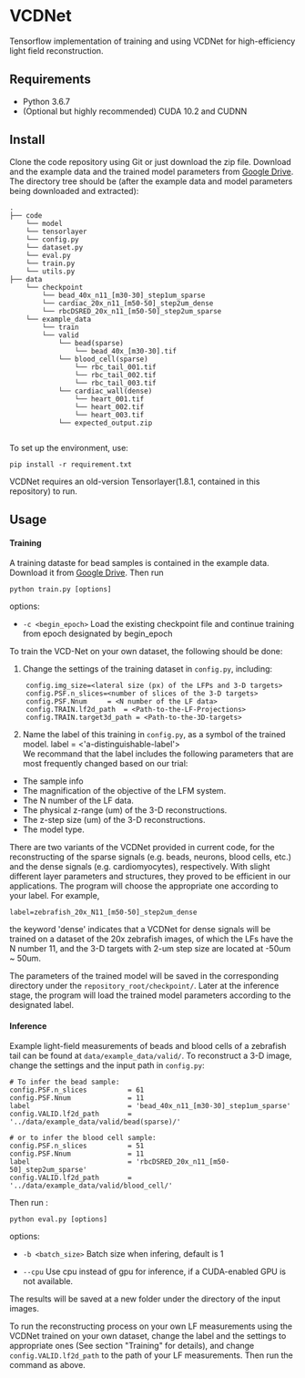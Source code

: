 # VCDNet

Tensorflow implementation of training and using VCDNet for high-efficiency light field reconstruction. 

## Requirements

* Python 3.6.7
* (Optional but highly recommended) CUDA 10.2 and CUDNN 

## Install

Clone the code repository using Git or just download the zip file. Download and the example data and the trained model parameters from [Google Drive](https://drive.google.com/file/d/1oN83xto69ouzjqEOXaQWFJQG7AreZH5f/view?usp=sharing). The directory tree should be (after the example data and model parameters being downloaded and extracted): 
```    
.
├── code
    └── model
    └── tensorlayer
    └── config.py
    └── dataset.py
    └── eval.py
    └── train.py
    └── utils.py
├── data
    └── checkpoint
        └── bead_40x_n11_[m30-30]_step1um_sparse
        └── cardiac_20x_n11_[m50-50]_step2um_dense
        └── rbcDSRED_20x_n11_[m50-50]_step2um_sparse
    └── example_data
        └── train
        └── valid
            └── bead(sparse)
                └── bead_40x_[m30-30].tif
            └── blood_cell(sparse)
                └── rbc_tail_001.tif
                └── rbc_tail_002.tif
                └── rbc_tail_003.tif
            └── cardiac_wall(dense)
                └── heart_001.tif
                └── heart_002.tif
                └── heart_003.tif
            └── expected_output.zip
        
```

To set up the environment, use:
```
pip install -r requirement.txt
```
VCDNet requires an old-version Tensorlayer(1.8.1, contained in this repository) to run.

## Usage

#### Training 

A training dataste for bead samples is contained in the example data. Download it from [Google Drive](https://drive.google.com/file/d/1oN83xto69ouzjqEOXaQWFJQG7AreZH5f/view?usp=sharing).
Then run

```
python train.py [options]
```
options:

* `-c <begin_epoch>`   Load the existing checkpoint file and continue training from epoch designated by begin_epoch   

To train the VCD-Net on your own dataset, the following should be done:
1. Change the settings of the training dataset in `config.py`, including:
```
    config.img_size=<lateral size (px) of the LFPs and 3-D targets>
    config.PSF.n_slices=<number of slices of the 3-D targets>                                                            
    config.PSF.Nnum     = <N number of the LF data>
    config.TRAIN.lf2d_path  = <Path-to-the-LF-Projections>     
    config.TRAIN.target3d_path = <Path-to-the-3D-targets>   
```
2. Name the label of this training in `config.py`, as a symbol of the trained model.
    label =  <'a-distinguishable-label'>   
We recommand that the label includes the following parameters that are most frequently changed based on our trial:
* The sample info  
* The magnification of the objective of the LFM system.
* The N number of the LF data.
* The physical z-range (um) of the 3-D reconstructions.
* The z-step size (um) of the 3-D reconstructions.
* The model type.

There are two variants of the VCDNet provided in current code, for the reconstructing of the sparse signals (e.g. beads, neurons, blood cells, etc.) and the dense signals (e.g. cardiomyocytes), respectively. With slight different layer parameters and structures, they proved to be efficient in our applications. The program will choose the appropriate one according to your label. 
For example,
 ```
 label=zebrafish_20x_N11_[m50-50]_step2um_dense
 ``` 
 the keyword 'dense' indicates that a VCDNet for dense signals will be trained on a dataset of the 20x zebrafish images, of which the LFs have the N number 11, and the 3-D targets with 2-um step size are located at -50um ~ 50um.  

The parameters of the trained model will be saved in the corresponding directory under the `repository_root/checkpoint/`. Later at the inference stage, the program will load the trained model parameters according to the designated label.

#### Inference

Example light-field measurements of beads and blood cells of a zebrafish tail can be found at `data/example_data/valid/`. To reconstruct a 3-D image, 
change the settings and the input path in `config.py`:

```
# To infer the bead sample:
config.PSF.n_slices          = 61
config.PSF.Nnum              = 11
label                        = 'bead_40x_n11_[m30-30]_step1um_sparse' 
config.VALID.lf2d_path       = '../data/example_data/valid/bead(sparse)/'  

# or to infer the blood cell sample:
config.PSF.n_slices          = 51
config.PSF.Nnum              = 11
label                        = 'rbcDSRED_20x_n11_[m50-50]_step2um_sparse' 
config.VALID.lf2d_path       = '../data/example_data/valid/blood_cell/'  
```

Then run :
```
python eval.py [options]
```

options: 

* `-b <batch_size>`  Batch size when infering, default is 1

*  `--cpu`           Use cpu instead of gpu for inference, if a CUDA-enabled GPU is not available. 

The results will be saved at a new folder under the directory of the input images. 

To run the reconstructing process on your own LF measurements using the VCDNet trained on your own dataset, change the label and the settings to appropriate ones (See  section "Training" for details), and change `config.VALID.lf2d_path` to the path of your LF measurements. Then run the command as above.
